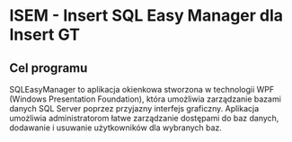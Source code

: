 # ISEM - Insert SQL Easy Manager dla Insert GT
## Cel programu
SQLEasyManager to aplikacja okienkowa stworzona w technologii WPF (Windows Presentation Foundation), która umożliwia zarządzanie bazami danych SQL Server poprzez przyjazny interfejs graficzny. Aplikacja umożliwia administratorom łatwe zarządzanie dostępami do baz danych, dodawanie i usuwanie użytkowników dla wybranych baz.
